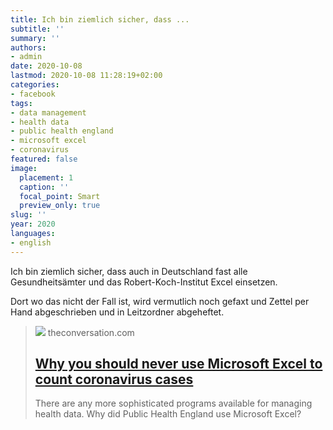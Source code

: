 ```yaml
---
title: Ich bin ziemlich sicher, dass ...
subtitle: ''
summary: ''
authors:
- admin
date: 2020-10-08
lastmod: 2020-10-08 11:28:19+02:00
categories:
- facebook
tags:
- data management
- health data
- public health england
- microsoft excel
- coronavirus
featured: false
image:
  placement: 1
  caption: ''
  focal_point: Smart
  preview_only: true
slug: ''
year: 2020
languages:
- english
---
```


Ich bin ziemlich sicher, dass auch in Deutschland fast alle Gesundheitsämter und das Robert-Koch-Institut Excel einsetzen. 

Dort wo das nicht der Fall ist, wird vermutlich noch gefaxt und Zettel per Hand abgeschrieben und in Leitzordner abgeheftet.
> [![](https://images.theconversation.com/files/362151/original/file-20201007-16-13r8r7p.jpg?ixlib=rb-1.1.0&rect=0%2C41%2C5571%2C2785&q=45&auto=format&w=1356&h=668&fit=crop)](https://theconversation.com/why-you-should-never-use-microsoft-excel-to-count-coronavirus-cases-147681)
> theconversation.com
> ## [Why you should never use Microsoft Excel to count coronavirus cases](https://theconversation.com/why-you-should-never-use-microsoft-excel-to-count-coronavirus-cases-147681)
>
>There are any more sophisticated programs available for managing health data. Why did Public Health England use Microsoft Excel?